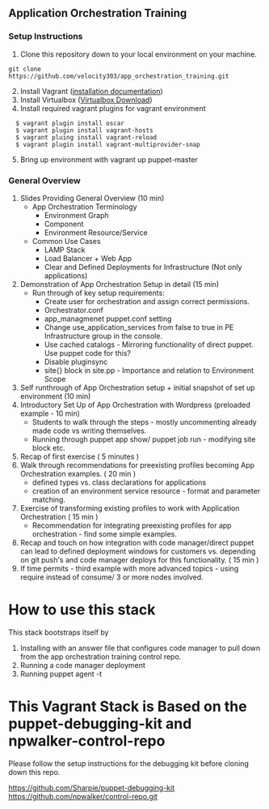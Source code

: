 ## Application Orchestration Training

### Setup Instructions

1. Clone this repository down to your local environment on your machine.
```
git clone https://github.com/velocity303/app_orchestration_training.git
```
2. Install Vagrant ([installation documentation](https://docs.vagrantup.com/v2/installation/))
3. Install Virtualbox ([Virtualbox Download](https://www.virtualbox.org/wiki/Downloads))
4. Install required vagrant plugins for vagrant environment
```
  $ vagrant plugin install oscar
  $ vagrant plugin install vagrant-hosts
  $ vagrant pluing install vagrant-reload
  $ vagrant plugin install vagrant-multiprovider-snap
```

5. Bring up environment with vagrant up puppet-master

### General Overview
 1. Slides Providing General Overview (10 min)
    - App Orchestration Terminology
      - Environment Graph
      - Component
      - Environment Resource/Service
    - Common Use Cases
      - LAMP Stack
      - Load Balancer + Web App
      - Clear and Defined Deployments for Infrastructure (Not only applications)
 2. Demonstration of App Orchestration Setup in detail (15 min)
    - Run through of key setup requirements:
      - Create user for orchestration and assign correct permissions.
      - Orchestrator.conf
      - app_managmenet puppet.conf setting
      - Change use_application_services from false to true in PE Infrastructure group in the console.
      - Use cached catalogs - Mirroring functionality of direct puppet. Use puppet code for this?
      - Disable pluginsync
      - site{} block in site.pp - Importance and relation to Environment Scope
 3. Self runthrough of App Orchestration setup + initial snapshot of set up environment (10 min)
 4. Introductory Set Up of App Orchestration with Wordpress (preloaded example - 10 min)
    - Students to walk through the steps - mostly uncommenting already made code vs writing themselves.
    - Running through puppet app show/ puppet job run - modifying site block etc.
 5. Recap of first exercise ( 5 minutes )
 6. Walk through recommendations for preexisting profiles becoming App Orchestration examples. ( 20 min )
    - defined types vs. class declarations for applications
    - creation of an environment service resource - format and parameter matching.
 7. Exercise of transforming existing profiles to work with Application Orchestration ( 15 min )
    - Recommendation for integrating preexisting profiles for app orchestration - find some simple examples.
 8. Recap and touch on how integration with code manager/direct puppet can lead to defined deployment windows for customers vs. depending on git push's and code manager deploys for this functionality. ( 15 min )
 9. If time permits - third example with more advanced topics - using require instead of consume/ 3 or more nodes involved.

# How to use this stack

This stack bootstraps itself by

1. Installing with an answer file that configures code manager to pull down from the app orchestration training control repo. 
2. Running a code manager deployment
3. Running puppet agent -t

# This Vagrant Stack is Based on the puppet-debugging-kit and npwalker-control-repo

Please follow the setup instructions for the debugging kit before cloning down this repo.

https://github.com/Sharpie/puppet-debugging-kit
https://github.com/npwalker/control-repo.git
